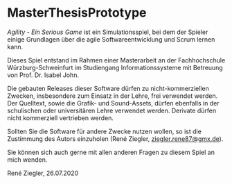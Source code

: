# MasterThesisPrototype

*Agility - Ein Serious Game* ist ein Simulationsspiel, bei dem der Spieler einige Grundlagen über die agile Softwareentwicklung und Scrum lernen kann.

Dieses Spiel entstand im Rahmen einer Masterarbeit an der Fachhochschule Würzburg-Schweinfurt im Studiengang Informationssysteme mit Betreuung von Prof. Dr. Isabel John.

Die gebauten Releases dieser Software dürfen zu nicht-kommerziellen Zwecken, insbesondere zum Einsatz in der Lehre, frei verwendet werden. Der Quelltext, sowie die Grafik- und Sound-Assets, dürfen ebenfalls in der schulischen oder universitären Lehre verwendet werden. Derivate dürfen nicht kommerziell vertrieben werden.

Sollten Sie die Software für andere Zwecke nutzen wollen, so ist die Zustimmung des Autors einzuholen (René Ziegler, ziegler.rene87@gmx.de).

Sie können sich auch gerne mit allen anderen Fragen zu diesem Spiel an mich wenden.

René Ziegler, 26.07.2020
